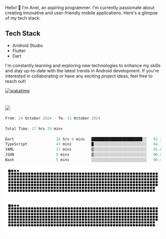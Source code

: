Hello! 👋 I'm Ariel, an aspiring programmer. I'm currently passionate about creating innovative and user-friendly mobile applications. Here's a glimpse of my tech stack:

## Tech Stack

- Android Studio
- Flutter
- Dart

I'm constantly learning and exploring new technologies to enhance my skills and stay up-to-date with the latest trends in Android development. If you're interested in collaborating or have any exciting project ideas, feel free to reach out!

[![wakatime](https://wakatime.com/badge/user/3a9424b2-a7e9-45b1-b004-c0da731ae6d1.svg)](https://wakatime.com/@3a9424b2-a7e9-45b1-b004-c0da731ae6d1)
#

<!-- <p align="left">
<a href="https://github.com/MattRiel">
  <img height="180em" src="https://github-readme-stats-eight-theta.vercel.app/api/top-langs/?username=MattRiel&layout=compact&langs_count=8&theme=dark"/>
  <img align="left" src="http://github-readme-streak-stats.herokuapp.com?user=MattRiel&theme=dark&mode=weekly" />
</a>
</p> -->

<p align="left">
<a href="https://github.com/MattRiel">
  <img height="180em" src="https://github-readme-stats-eight-theta.vercel.app/api?username=MattRiel&show_icons=true&theme=dark&include_all_commits=true&count_private=true"/>
</a>
</p>

<!-- <img width="63.5%" src="https://github-readme-stats.vercel.app/api/wakatime?username=arielmatius&layuout=compact&theme=nightowl&v=2&hide_border=true" alt="Wakatime Stats" /> -->


<!--START_SECTION:waka-->

```dart
From: 24 October 2024 - To: 31 October 2024

Total Time: 17 hrs 29 mins

Dart                   16 hrs 8 mins   ███████████████████████░░   92.27 %
TypeScript             43 mins         █░░░░░░░░░░░░░░░░░░░░░░░░   04.10 %
YAML                   17 mins         ▒░░░░░░░░░░░░░░░░░░░░░░░░   01.64 %
JSON                   9 mins          ▒░░░░░░░░░░░░░░░░░░░░░░░░   00.93 %
Bash                   5 mins          ░░░░░░░░░░░░░░░░░░░░░░░░░   00.48 %
```

<!--END_SECTION:waka-->
![github contribution grid snake animation](./dist//github-snake.svg#gh-dark-mode-only)
![github contribution grid snake animation](./dist/github-snake.svg#gh-light-mode-only)
